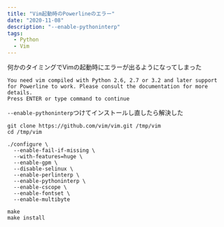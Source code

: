 ```yaml
---
title: "Vim起動時のPowerlineのエラー"
date: "2020-11-08"
description: "--enable-pythoninterp"
tags:
  - Python
  - Vim
---
```


何かのタイミングでVimの起動時にエラーが出るようになってしまった

```
You need vim compiled with Python 2.6, 2.7 or 3.2 and later support
for Powerline to work. Please consult the documentation for more
details.
Press ENTER or type command to continue
```

`--enable-pythoninterp`つけてインストールし直したら解決した

```shell
git clone https://github.com/vim/vim.git /tmp/vim
cd /tmp/vim

./configure \
  --enable-fail-if-missing \
  --with-features=huge \
  --enable-gpm \
  --disable-selinux \
  --enable-perlinterp \
  --enable-pythoninterp \
  --enable-cscope \
  --enable-fontset \
  --enable-multibyte

make
make install
```